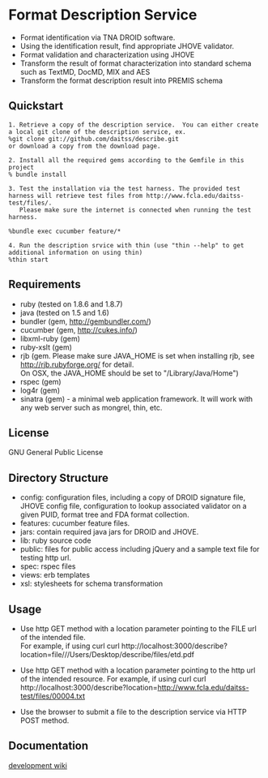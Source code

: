 Format Description Service
==========================
* Format identification via TNA DROID software.
* Using the identification result, find appropriate JHOVE validator.  
* Format validation and characterization using JHOVE
* Transform the result of format characterization into standard schema such as TextMD, DocMD, MIX and AES
* Transform the format description result into PREMIS schema

Quickstart
----------
	1. Retrieve a copy of the description service.  You can either create a local git clone of the description service, ex.
	%git clone git://github.com/daitss/describe.git
	or download a copy from the download page.
	
	2. Install all the required gems according to the Gemfile in this project
	% bundle install
	
	3. Test the installation via the test harness. The provided test harness will retrieve test files from http://www.fcla.edu/daitss-test/files/.  
	   Please make sure the internet is connected when running the test harness.
	
	%bundle exec cucumber feature/*
	
	4. Run the description srvice with thin (use "thin --help" to get additional information on using thin)
	%thin start 
	
Requirements
------------
* ruby (tested on 1.8.6 and 1.8.7)
* java (tested on 1.5 and 1.6)
* bundler (gem, http://gembundler.com/)
* cucumber (gem, http://cukes.info/)
* libxml-ruby (gem)
* ruby-xslt (gem)
* rjb (gem. Please make sure JAVA_HOME is set when installing rjb, see http://rjb.rubyforge.org/ for detail.  
  On OSX, the JAVA_HOME should be set to "/Library/Java/Home")
* rspec (gem)
* log4r (gem)
* sinatra (gem) - a minimal web application framework.  It will work with any web server such as mongrel, thin, etc.

License
-------
GNU General Public License

Directory Structure
-------------------
* config: configuration files, including a copy of DROID signature file, JHOVE config file, 
  configuration to lookup associated validator on a given PUID, format tree and FDA format collection.
* features: cucumber feature files. 
* jars: contain required java jars for DROID and JHOVE.
* lib: ruby source code
* public: files for public access including jQuery and a sample text file for testing http url.
* spec: rspec files
* views: erb templates
* xsl: stylesheets for schema transformation

Usage
-----
* Use http GET method with a location parameter pointing to the FILE url of the intended file.  
  For example, if using curl
  curl http://localhost:3000/describe?location=file///Users/Desktop/describe/files/etd.pdf

* Use http GET method with a location parameter pointing to the http url of the intended resource.
  For example, if using curl
  curl http://localhost:3000/describe?location=http://www.fcla.edu/daitss-test/files/00004.txt

* Use the browser to submit a file to the description service via HTTP POST method. 

Documentation
-------------
[development wiki](http://wiki.github.com/daitss/describe/)
